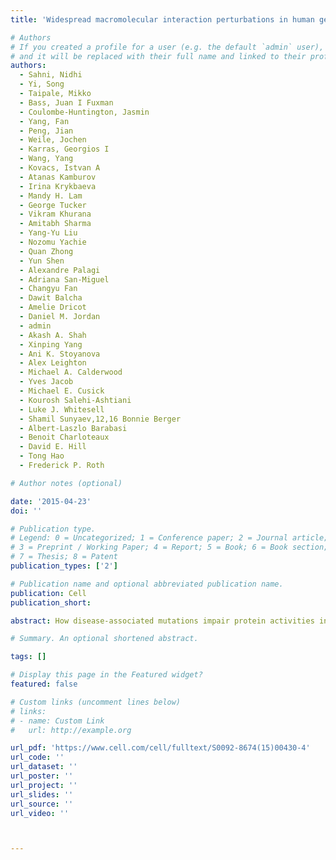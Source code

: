 ```yaml
---
title: 'Widespread macromolecular interaction perturbations in human genetic disorders'

# Authors
# If you created a profile for a user (e.g. the default `admin` user), write the username (folder name) here
# and it will be replaced with their full name and linked to their profile.
authors:
  - Sahni, Nidhi
  - Yi, Song
  - Taipale, Mikko
  - Bass, Juan I Fuxman
  - Coulombe-Huntington, Jasmin
  - Yang, Fan
  - Peng, Jian
  - Weile, Jochen
  - Karras, Georgios I 
  - Wang, Yang
  - Kovacs, Istvan A
  - Atanas Kamburov
  - Irina Krykbaeva
  - Mandy H. Lam
  - George Tucker
  - Vikram Khurana
  - Amitabh Sharma
  - Yang-Yu Liu
  - Nozomu Yachie
  - Quan Zhong
  - Yun Shen
  - Alexandre Palagi
  - Adriana San-Miguel
  - Changyu Fan
  - Dawit Balcha
  - Amelie Dricot
  - Daniel M. Jordan
  - admin
  - Akash A. Shah
  - Xinping Yang
  - Ani K. Stoyanova
  - Alex Leighton
  - Michael A. Calderwood
  - Yves Jacob
  - Michael E. Cusick
  - Kourosh Salehi-Ashtiani
  - Luke J. Whitesell
  - Shamil Sunyaev,12,16 Bonnie Berger
  - Albert-Laszlo Barabasi
  - Benoit Charloteaux
  - David E. Hill
  - Tong Hao
  - Frederick P. Roth

# Author notes (optional)

date: '2015-04-23'
doi: ''

# Publication type.
# Legend: 0 = Uncategorized; 1 = Conference paper; 2 = Journal article;
# 3 = Preprint / Working Paper; 4 = Report; 5 = Book; 6 = Book section;
# 7 = Thesis; 8 = Patent
publication_types: ['2']

# Publication name and optional abbreviated publication name.
publication: Cell
publication_short:

abstract: How disease-associated mutations impair protein activities in the context of biological networks remains mostly undetermined. Although a few renowned alleles are well characterized, functional information is missing for over 100,000 disease-associated variants. Here we functionally profile several thousand missense mutations across a spectrum of Mendelian disorders using various interaction assays. The majority of disease-associated alleles exhibit wild-type chaperone binding profiles, suggesting they preserve protein folding or stability. While common variants from healthy individuals rarely affect interactions, two-thirds of disease-associated alleles perturb protein-protein interactions, with half corresponding to ‘‘edgetic’’ alleles affecting only a subset of interactions while leaving most other interactions unperturbed. With transcription factors, many alleles that leave protein-protein interactions intact affect DNA binding. Different mutations in the same gene leading to different interaction profiles often result in distinct disease phenotypes. Thus disease-associated alleles that perturb distinct protein activities rather than grossly affecting folding and stability are relatively widespread.

# Summary. An optional shortened abstract.

tags: []

# Display this page in the Featured widget?
featured: false

# Custom links (uncomment lines below)
# links:
# - name: Custom Link
#   url: http://example.org

url_pdf: 'https://www.cell.com/cell/fulltext/S0092-8674(15)00430-4'
url_code: ''
url_dataset: ''
url_poster: ''
url_project: ''
url_slides: ''
url_source: ''
url_video: ''



---
```

